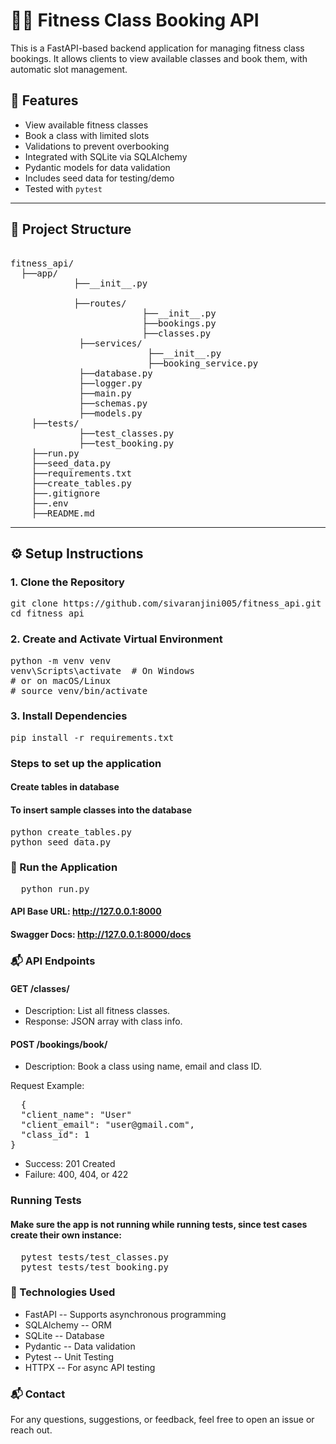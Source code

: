 # 🧘‍♀️ Fitness Class Booking API

This is a FastAPI-based backend application for managing fitness class bookings. It allows clients to view available classes and book them, with automatic slot management.

## 🚀 Features

- View available fitness classes
- Book a class with limited slots
- Validations to prevent overbooking
- Integrated with SQLite via SQLAlchemy
- Pydantic models for data validation
- Includes seed data for testing/demo
- Tested with `pytest`

---

## 📁 Project Structure
<pre lang="markdown">

fitness_api/
  ├──app/
            ├──__init__.py
          
            ├──routes/
                         ├──__init__.py
                         ├──bookings.py
                         ├──classes.py
             ├──services/
                          ├──__init__.py
                          ├──booking_service.py
             ├──database.py
             ├──logger.py
             ├──main.py
             ├──schemas.py
             ├──models.py
    ├──tests/
             ├──test_classes.py
             ├──test_booking.py
    ├──run.py
    ├──seed_data.py
    ├──requirements.txt
    ├──create_tables.py
    ├──.gitignore
    ├──.env
    ├──README.md
</pre>



---

## ⚙️ Setup Instructions

### 1. Clone the Repository

<pre>
git clone https://github.com/sivaranjini005/fitness_api.git
cd fitness_api</pre>

### 2. Create and Activate Virtual Environment

<pre>python -m venv venv
venv\Scripts\activate  # On Windows
# or on macOS/Linux
# source venv/bin/activate</pre>

### 3. Install Dependencies
<pre>
pip install -r requirements.txt</pre>

### Steps to set up the application
#### Create tables in database
#### To insert sample classes into the database
<pre>
python create_tables.py
python seed_data.py</pre>

### 🚀 Run the Application
<pre>
  python run.py
</pre>

#### API Base URL: http://127.0.0.1:8000
#### Swagger Docs: http://127.0.0.1:8000/docs

### 📬 API Endpoints
#### GET /classes/
  * Description: List all fitness classes.
  * Response: JSON array with class info.

#### POST /bookings/book/

  * Description: Book a class using name, email and class ID.

Request Example:
<pre>
  {
  "client_name": "User"
  "client_email": "user@gmail.com",
  "class_id": 1
}
</pre>

  * Success: 201 Created
  * Failure: 400, 404, or 422

    
###  Running Tests
#### Make sure the app is not running while running tests, since test cases create their own instance:
<pre>
  pytest tests/test_classes.py
  pytest tests/test_booking.py
</pre>


### 🧰 Technologies Used
  * FastAPI    -- Supports asynchronous programming
  * SQLAlchemy -- ORM
  * SQLite     -- Database 
  * Pydantic   -- Data validation
  * Pytest     -- Unit Testing
  * HTTPX      -- For async API testing

### 📬 Contact
For any questions, suggestions, or feedback, feel free to open an issue or reach out.
